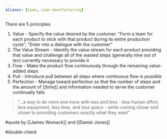 ```yaml
---
aliases: [Lean, Lean manufacturing]
---
```


There are 5 principles

1.  Value - Specify the value desired by the customer. "Form a team for each product to stick with that product during its entire production cycle", "Enter into a dialogue with the customer"
2.  The Value Stream - Identify the value stream for each product providing that value and challenge all of the wasted steps (generally nine out of ten) currently necessary to provide it
3.  Flow - Make the product flow continuously through the remaining value-added steps
4.  Pull - Introduce pull between all steps where continuous flow is possible
5.  Perfection - Manage toward perfection so that the number of steps and the amount of [[time]] and information needed to serve the customer continually falls

> "...a way to do more and more with less and less - less human effort, less equipment, less time, and less space - while coming closer and closer to providing customers exactly what they want"

#quote by [[James Womack]] and [[Daniel Jones]]

#double-check 